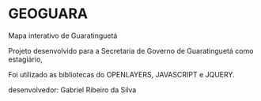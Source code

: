 # GEOGUARA
Mapa interativo de Guaratinguetá 

Projeto desenvolvido para a Secretaria de Governo de Guaratinguetá como estagiário,

Foi utilizado as bibliotecas do OPENLAYERS, JAVASCRIPT e JQUERY.



desenvolvedor: Gabriel Ribeiro da Silva

 
